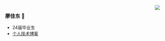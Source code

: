 <img align="right" src="https://github-readme-stats.vercel.app/api?username=lingwu05&show_icons=true&icon_color=CE1D2D&text_color=718096&bg_color=ffffff&hide_title=true" />

### 廖佳东 👋
- 24届毕业生
- [个人技术博客](https://lingwu05.github.io/)

